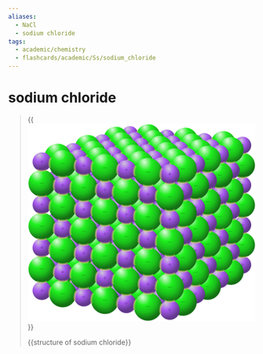 ```yaml
---
aliases:
  - NaCl
  - sodium chloride
tags:
  - academic/chemistry
  - flashcards/academic/Ss/sodium_chloride
---
```


# sodium chloride

> {{![structure of sodium chloride](../attachments/NaCl%20bonds.svg)}}
>
> {{structure of sodium chloride}}
